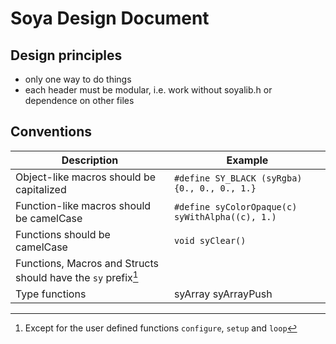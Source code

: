 # Soya Design Document

## Design principles

- only one way to do things
- each header must be modular, i.e. work without soyalib.h or dependence on other files

## Conventions

| Description                                                   | Example                                         |
|---------------------------------------------------------------|-------------------------------------------------|
| Object-like macros should be capitalized                      | `#define SY_BLACK (syRgba){0., 0., 0., 1.}`     |
| Function-like macros should be camelCase                      | `#define syColorOpaque(c) syWithAlpha((c), 1.)` |
| Functions should be camelCase                                 | `void syClear()`                                |
| Functions, Macros and Structs should have the `sy` prefix[^1] |                                                 |
| Type functions | syArray syArrayPush |


[^1]: Except for the user defined functions `configure`, `setup` and `loop`



